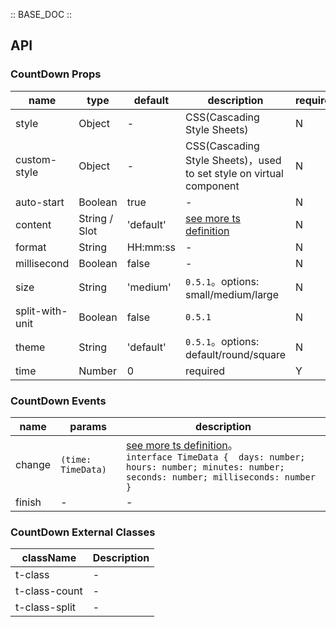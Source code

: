 :: BASE_DOC ::

## API

### CountDown Props

name | type | default | description | required
-- | -- | -- | -- | --
style | Object | - | CSS(Cascading Style Sheets) | N
custom-style | Object | - | CSS(Cascading Style Sheets)，used to set style on virtual component | N
auto-start | Boolean | true | \- | N
content | String / Slot | 'default' | [see more ts definition](https://github.com/Tencent/tdesign-miniprogram/blob/develop/src/common/common.ts) | N
format | String | HH:mm:ss | \- | N
millisecond | Boolean | false | \- | N
size | String | 'medium' | `0.5.1`。options: small/medium/large | N
split-with-unit | Boolean | false | `0.5.1` | N
theme | String | 'default' | `0.5.1`。options: default/round/square | N
time | Number | 0 | required | Y

### CountDown Events

name | params | description
-- | -- | --
change | `(time: TimeData)` | [see more ts definition](https://github.com/Tencent/tdesign-miniprogram/tree/develop/src/count-down/type.ts)。<br/>`interface TimeData {  days: number; hours: number; minutes: number; seconds: number; milliseconds: number }`<br/>
finish | \- | \-
### CountDown External Classes

className | Description
-- | --
t-class | \-
t-class-count | \-
t-class-split | \-
